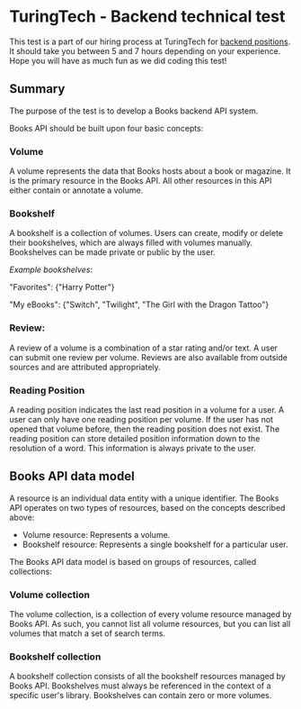 # TuringTech - Backend technical test

This test is a part of our hiring process at TuringTech for [backend positions](https://hr@turingtechnologies.org). It should take you between 5 and 7 hours depending on your experience.
Hope you will have as much fun as we did coding this test!

## Summary

The purpose of the test is to develop a Books backend API system.

Books API should be built upon four basic concepts:

### Volume
A volume represents the data that Books hosts about a book or magazine. It is the primary resource in the Books API. All other resources in this API either contain or annotate a volume.
    
### Bookshelf
A bookshelf is a collection of volumes. Users can create, modify or delete their bookshelves, which are always filled with volumes manually. Bookshelves can be made private or public by the user.

_Example bookshelves_:

"Favorites": {"Harry Potter"}
      
"My eBooks": {"Switch", "Twilight", "The Girl with the Dragon Tattoo"}


### Review: 
A review of a volume is a combination of a star rating and/or text. A user can submit one review per volume. Reviews are also available from outside sources and are attributed appropriately.

### Reading Position
A reading position indicates the last read position in a volume for a user. A user can only have one reading position per volume. If the user has not opened that volume before, then the reading position does not exist. The reading position can store detailed position information down to the resolution of a word. This information is always private to the user. 

## Books API data model

A resource is an individual data entity with a unique identifier. The Books API operates on two types of resources, based on the concepts described above:

- Volume resource: Represents a volume.
- Bookshelf resource: Represents a single bookshelf for a particular user.

The Books API data model is based on groups of resources, called collections:

### Volume collection
The volume collection, is a collection of every volume resource managed by Books API. As such, you cannot list all volume resources, but you can list all volumes that match a set of search terms.

### Bookshelf collection
A bookshelf collection consists of all the bookshelf resources managed by Books API. Bookshelves must always be referenced in the context of a specific user's library. Bookshelves can contain zero or more volumes. 

